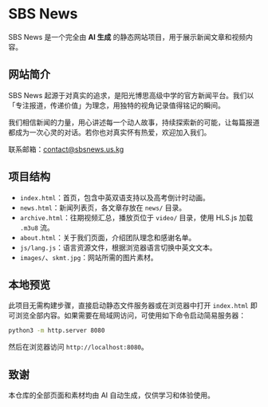 # SBS News

SBS News 是一个完全由 **AI 生成** 的静态网站项目，用于展示新闻文章和视频内容。

## 网站简介

SBS News 起源于对真实的追求，是阳光博思高级中学的官方新闻平台。我们以「专注报道，传递价值」为理念，用独特的视角记录值得铭记的瞬间。

我们相信新闻的力量，用心讲述每一个动人故事，持续探索新的可能，让每篇报道都成为一次心灵的对话。若你也对真实怀有热爱，欢迎加入我们。

联系邮箱：contact@sbsnews.us.kg

## 项目结构

- `index.html`：首页，包含中英双语支持以及高考倒计时动画。
- `news.html`：新闻列表页，各文章存放在 `news/` 目录。
- `archive.html`：往期视频汇总，播放页位于 `video/` 目录，使用 HLS.js 加载 `.m3u8` 流。
- `about.html`：关于我们页面，介绍团队理念和感谢名单。
- `js/lang.js`：语言资源文件，根据浏览器语言切换中英文文本。
- `images/`、`skmt.jpg`：网站所需的图片素材。

## 本地预览

此项目无需构建步骤，直接启动静态文件服务器或在浏览器中打开 `index.html` 即可浏览全部内容。如果需要在局域网访问，可使用如下命令启动简易服务器：

```bash
python3 -m http.server 8080
```

然后在浏览器访问 `http://localhost:8080`。

## 致谢

本仓库的全部页面和素材均由 AI 自动生成，仅供学习和体验使用。
